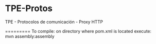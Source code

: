 TPE-Protos
==========

TPE - Protocolos de comunicación - Proxy HTTP

=========
To compile: on directory where pom.xml is located execute: mvn assembly:assembly